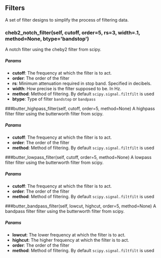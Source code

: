 ## Filters

A set of filter designs to simplify the process of filtering data.

### cheb2_notch_filter(self, cutoff, order=5, rs=3, width=.1, method=None, btype='bandstop')

A notch filter using the cheby2 filter from scipy.

##### Params

-   **cutoff**: The frequency at which the filter is to act.
-   **order**: The order of the filter
-   **rs**: Minimum attenuation required in stop band. Specified in decibels.
-   **width**: How precise is the filter supposed to be. In Hz.
-   **method**: Method of filtering. By default `scipy.signal.filtfilt` is used
-   **btype**: Type of filter `bandstop` or `bandpass`

\###butter_highpass_filter(self, cutoff, order=5, method=None)
A highpass filter filter using the butterworth filter from scipy.

##### Params

-   **cutoff**: The frequency at which the filter is to act.
-   **order**: The order of the filter
-   **method**: Method of filtering. By default `scipy.signal.filtfilt` is used

\###butter_lowpass_filter(self, cutoff, order=5, method=None)
A lowpass filter filter using the butterworth filter from scipy.

##### Params

-   **cutoff**: The frequency at which the filter is to act.
-   **order**: The order of the filter
-   **method**: Method of filtering. By default `scipy.signal.filtfilt` is used

\###butter_bandpass_filter(self, lowcut, highcut, order=5, method=None)
A bandpass filter filter using the butterworth filter from scipy.

##### Params

-   **lowcut**: The lower frequency at which the filter is to act.
-   **highcut**: The higher frequency at which the filter is to act.
-   **order**: The order of the filter
-   **method**: Method of filtering. By default `scipy.signal.filtfilt` is used
